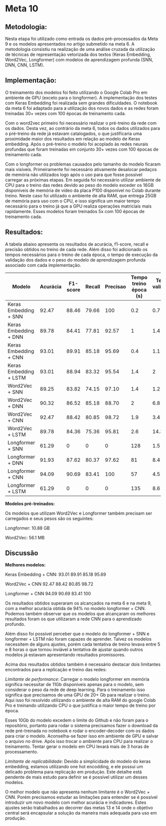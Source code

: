 # Meta 10

## Metodologia:

Nesta etapa foi utilizado como entrada os dados pré-processados da Meta 9 e os modelos apresentados no artigo submetido na meta 6.
A metodologia consistiu na realização de uma análise cruzada da utilização de técnicas de representação vetorizada dos textos (Keras Embedding, Word2Vec, Longformer) com modelos de aprendizagem profunda (SNN, DNN, CNN, LSTM).

## Implementação:

O treinamento dos modelos foi feito utilizando o Google Colab Pro em ambiente de GPU (exceto para o longformer).
A implementação dos testes com Keras Embedding foi realizada sem grandes dificuldades. O notebook da meta 6 foi adaptado para a utilização dos novos dados e as redes foram treinadas 30+ vezes com 100 épocas de treinamento cada. 

Com o word2vec primeiro foi necessário realizar o pré-treino da rede com os dados. Desta vez, ao contrário da meta 6, todos os dados utilizados para o pré-treino da rede já estavam catalogados, o que justificaria uma proximidade maior dos resultados em relação ao modelo de Keras embedding. Após o pré-treino o modelo foi acoplado às redes neurais profundas que foram treinadas em conjunto 30+ vezes com 100 épocas de treinamento cada.

Com o longformer os problemas causados pelo tamanho do modelo ficaram mais visíveis. Primeiramente foi necessário ativamente desalocar pedaços de memória não utilizados logo após o uso para que fosse possível carregar as próximas etapas. Em seguida foi necessário utilizar ambiente de CPU para o treino das redes devido ao peso do modelo exceder os 16GB disponíveis de memória de vídeo da placa P100 disponível no Colab durante treino. Neste caso foi utilizado o ambiente de alta RAM, que entrega 25GB de memória para uso com o CPU, e isso significa um maior tempo necessário para o treino já que a GPU realiza operações matriciais mais rapidamente. Esses modelos foram treinados 5x com 100 épocas de treinamento cada.

## Resultados:

A tabela abaixo apresenta os resultados de acurácia, f1-score, recall e precisão obtidos no treino de cada rede. Além disso foi adicionado os tempos necessários para o treino de cada época, o tempo de execução da validação dos dados e o peso do modelo de aprendizagem profunda associado com cada implementação.

| Modelo                 | Acurácia | F1-score | Recall | Precisao | Tempo treino época (s) | Tempo validação (s) | Peso (MB) |
|------------------------|----------|----------|--------|----------|------------------------|---------------------|-----------|
| Keras Embedding + SNN  | 92.47    | 88.46    | 79.66  | 100      | 0.2                    | 0.7                 | 1.8       |
| Keras Embedding + DNN  | 89.78    | 84.41    | 77.81  | 92.57    | 1                      | 1.4                 | 7.6       |
| Keras Embedding + CNN  | 93.01    | 89.91    | 85.18  | 95.69    | 0.4                    | 1.1                 | 3.2       |
| Keras Embedding + LSTM | 93.01    | 88.94    | 83.32  | 95.54    | 1.4                    | 2                   | 1.8       |
| Word2Vec + SNN         | 89.25    | 83.82    | 74.15  | 97.10    | 1.4                    | 1.2                 | 9.6       |
| Word2Vec + DNN         | 90.32    | 86.52    | 85.18  | 88.70    | 2                      | 6.8                 | 7.8       |
| Word2Vec + CNN         | 92.47    | 88.42    | 80.85  | 98.72    | 1.9                    | 3.4                 | 4.7       |
| Word2Vec + LSTM        | 89.78    | 84.36    | 75.36  | 95.81    | 2.6                    | 14.3                | 1.2       |
| Longformer + SNN       | 61.29    | 0        | 0      | 0        | 128                    | 1.5                 | 36.8      |
| Longformer + DNN       | 91.93    | 87.62    | 80.37  | 97.62    | 81                     | 8.4                 | 12.7      |
| Longformer + CNN       | 94.09    | 90.69    | 83.41  | 100      | 57                     | 4.5                 | 9.6       |
| Longformer + LSTM      | 61.29    | 0        | 0      | 0        | 135                    | 8.6                 | 2.6       |

**Modelos pré-treinados:** 

Os modelos que utilizam Word2Vec e Longformer também precisam ser carregados e seus pesos são os seguintes:

Longformer: 10.88 GB 

Word2Vec: 56.1 MB


## Discussão

**Melhores modelos:** 

Keras Embedding + CNN: 	93.01	89.91	85.18	95.69 

Word2Vec + CNN	92.47	88.42	80.85	98.72 

Longformer + CNN	94.09	90.69	83.41	100 

Os resultados obtidos superaram os alcançados na meta 6 e na meta 9, com a melhor acurácia obtida de 94% no modelo longformer + CNN. Podemos também observar que os modelos que alcançaram os melhores resultados foram os que utilizaram a rede CNN para o aprendizado profundo.

Além disso foi possível perceber que o modelo do longformer + SNN e longformer + LSTM não foram capazes de aprender. Talvez os modelos necessitem de alguns ajustes, porém cada tentativa de treino levava entre 5 e 8 horas o que tornou inviável a tentativa de ajustar quando outros modelos já estavam apresentando resultados promissores.

Acima dos resultados obtidos também é necessário destacar dois limitantes encontrados para a replicação e treino das redes:

*Limitante de performance*: Carregar o modelo longformer em memória significa necessitar de 11Gb disponíveis apenas para o modelo, sem considerar o peso da rede de deep learning. Para o treinamento isso significa que precisamos de uma GPU de 20+ Gb para realizar o treino. Aqui isso foi resolvido utilizando o ambiente de alta RAM do google Colab Pro e treinando utilizando CPU o que justifica o maior tempo de treino por época.

Esses 10Gb do modelo excedem o limite do Github e não foram para o repositório, portanto para rodar o sistema precisamos fazer o download da rede pré-treinada no notebook e rodar o encoder-decoder com os dados para criar o modelo. Aconselha-se fazer isso em ambiente de GPU e salvar o arquivo no drive. Após isso trocar o ambiente para CPU para realizar o treinamento. Tentar gerar o modelo em CPU levará mais de 3 horas de processamento.

*Limitante de replicabilidade*: Devido a simplicidade do modelo do keras embedding, estamos utilizando one hot encodding, e ele possui um delicado problema para replicação em produção. Este detalhe está pendente de mais estudo para definir se é possível utilizar um desses modelos.


O melhor modelo que não apresenta nenhum limitante é o Word2Vec + CNN. Porém precisamos estudar as limitações para entender se é possível introduzir um novo modelo com melhor acurácia e indicadores. Estes ajustes serão trabalhados ao decorrer das metas 13 e 14 onde o objetivo central será encapsular a solução da maneira mais adequada para uso em produção.


